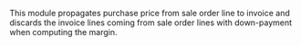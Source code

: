 This module propagates purchase price from sale order line to invoice
and discards the invoice lines coming from sale order lines with
down-payment when computing the margin.
